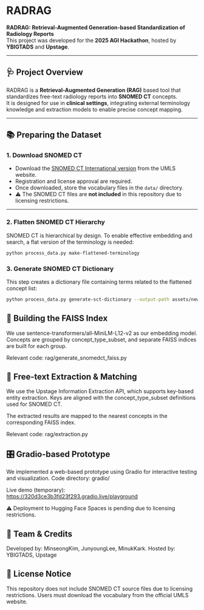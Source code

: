 # RADRAG

**RADRAG: Retrieval-Augmented Generation-based Standardization of Radiology Reports**  
This project was developed for the **2025 AGI Hackathon**, hosted by **YBIGTADS** and **Upstage**.

---

## 🩺 Project Overview

RADRAG is a **Retrieval-Augmented Generation (RAG)** based tool that standardizes free-text radiology reports into **SNOMED CT** concepts.  
It is designed for use in **clinical settings**, integrating external terminology knowledge and extraction models to enable precise concept mapping.

---

## 📚 Preparing the Dataset

### 1. Download SNOMED CT

- Download the [SNOMED CT International version](https://www.nlm.nih.gov/healthit/snomedct/index.html) from the UMLS website.
- Registration and license approval are required.
- Once downloaded, store the vocabulary files in the `data/` directory.
- ⚠️ The SNOMED CT files are **not included** in this repository due to licensing restrictions.

---

### 2. Flatten SNOMED CT Hierarchy

SNOMED CT is hierarchical by design. To enable effective embedding and search, a flat version of the terminology is needed:

```bash
python process_data.py make-flattened-terminology
```
### 3. Generate SNOMED CT Dictionary
This step creates a dictionary file containing terms related to the flattened concept list:

```bash
python process_data.py generate-sct-dictionary --output-path assets/newdict_snomed.txt
```

## 🔎 Building the FAISS Index
We use sentence-transformers/all-MiniLM-L12-v2 as our embedding model.
Concepts are grouped by concept_type_subset, and separate FAISS indices are built for each group.

Relevant code: rag/generate_snomedct_faiss.py

## 🧠 Free-text Extraction & Matching
We use the Upstage Information Extraction API, which supports key-based entity extraction.
Keys are aligned with the concept_type_subset definitions used for SNOMED CT.

The extracted results are mapped to the nearest concepts in the corresponding FAISS index.

Relevant code: rag/extraction.py

## 🎛 Gradio-based Prototype
We implemented a web-based prototype using Gradio for interactive testing and visualization.
Code directory: gradio/

Live demo (temporary): https://320d3ce3b3fd23f293.gradio.live/playground

⚠️ Deployment to Hugging Face Spaces is pending due to licensing restrictions.

## 👥 Team & Credits
Developed by: MinseongKim, JunyoungLee, MinukKark.
Hosted by: YBIGTADS, Upstage

## 📄 License Notice
This repository does not include SNOMED CT source files due to licensing restrictions.
Users must download the vocabulary from the official UMLS website.
